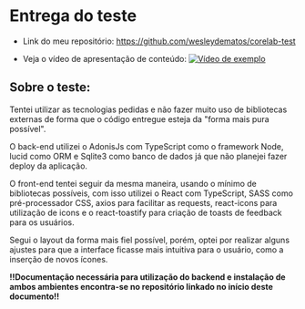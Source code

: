 # Entrega do teste

- Link do meu repositório: https://github.com/wesleydematos/corelab-test

- Veja o vídeo de apresentação de conteúdo: 
[![Vídeo de exemplo](https://img.youtube.com/vi/bJCMAvK6AdY/0.jpg)](https://www.youtube.com/watch?v=bJCMAvK6AdY&ab_channel=WesleyMatos)


## Sobre o teste:

Tentei utilizar as tecnologias pedidas e não fazer muito uso de bibliotecas externas de forma que o código entregue esteja da "forma mais pura possível". 

O back-end utilizei o AdonisJs com TypeScript como o framework Node, lucid como ORM e Sqlite3 como banco de dados já que não planejei fazer deploy da aplicação.

O front-end tentei seguir da mesma maneira, usando o mínimo de bibliotecas possíveis, com isso utilizei o React com TypeScript, SASS como pré-processador CSS, axios para facilitar as requests, react-icons para utilização de icons e o react-toastify para criação de toasts de feedback para os usuários.

Segui o layout da forma mais fiel possível, porém, optei por realizar alguns ajustes para que a interface ficasse mais intuitiva para o usuário, como a inserção de novos ícones.

**!!Documentação necessária para utilização do backend e instalação de ambos ambientes encontra-se no repositório linkado no início deste documento!!**